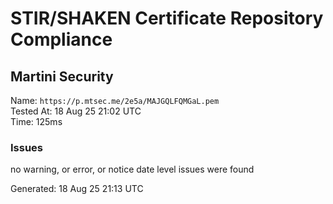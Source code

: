 # STIR/SHAKEN Certificate Repository Compliance

## Martini Security

Name: `https://p.mtsec.me/2e5a/MAJGQLFQMGaL.pem`\
Tested At: 18 Aug 25 21:02 UTC\
Time: 125ms

### Issues

no warning, or error, or notice date level issues were found

Generated: 18 Aug 25 21:13 UTC